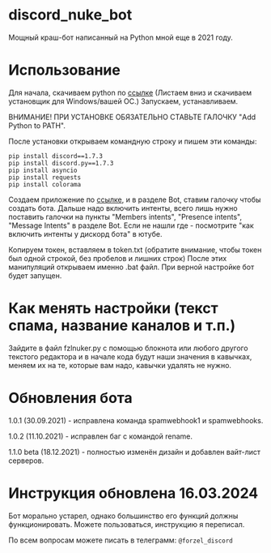 # discord_nuke_bot
Мощный краш-бот написанный на Python мной еще в 2021 году.

# Использование
Для начала, скачиваем python по [ссылке](https://www.python.org/downloads/release/python-388/) (Листаем вниз и скачиваем установщик для Windows/вашей ОС.)
Запускаем, устанавливаем. 

ВНИМАНИЕ! ПРИ УСТАНОВКЕ ОБЯЗАТЕЛЬНО СТАВЬТЕ ГАЛОЧКУ "Add Python to PATH".

После установки открываем командную строку и пишем эти команды:
```
pip install discord==1.7.3
pip install discord.py==1.7.3
pip install asyncio
pip install requests
pip install colorama
```

Создаем приложение по [ссылке](https://discord.com/developers), и в разделе Bot, ставим галочку чтобы создать бота. 
Дальше надо включить интенты, всего лишь нужно поставить галочки на пункты "Members intents", "Presence intents", "Message Intents" в разделе Bot. Если не нашли где - посмотрите "как включить интенты у дискорд бота" в ютубе.

Копируем токен, вставляем в token.txt (обратите внимание, чтобы токен был одной строкой, без пробелов и лишних строк)
После этих манипуляций открываем именно .bat файл. При верной настройке бот будет запущен.

# Как менять настройки (текст спама, название каналов и т.п.)
Зайдите в файл fzlnuker.py с помощью блокнота или любого другого текстого редактора и в начале кода будут наши значения в кавычках, меняем их на те, которые вам надо, кавычки удалять не нужно.

# Обновления бота
1.0.1 (30.09.2021) - исправлена команда spamwebhook1 и spamwebhooks.

1.0.2 (11.10.2021) - исправлен баг с командой rename.

1.1.0 beta (18.12.2021) - полностью изменён дизайн и добавлен вайт-лист серверов.

# Инструкция обновлена 16.03.2024
Бот морально устарел, однако большинство его функций должны функционировать. Можете пользоваться, инструкцию я переписал.

По всем вопросам можете писать в телеграмм: ```@forzel_discord```


